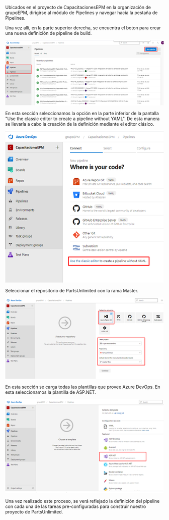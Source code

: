 Ubicados en el proyecto de CapacitacionesEPM en la organización de grupoEPM, dirigirse al módulo de Pipelines y navegar hacia la pestaña de Pipelines.

Una vez allí, en la parte superior derecha, se encuentra el boton para crear una nueva definición de pipeline de build.

![opcion-crear-pipeline](img/opcion-creacion-pipeline.png)

En esta sección seleccionamos la opción en la parte inferior de la pantalla "Use the classic editor to create a pipeline without YAML". De esta manera se llevaría a cabo la creación de la definición mediante el editor clásico.

![seleccionar-classic-editor](img/seleccionar-classic-editor.png)

Seleccionar el repositorio de PartsUnlimited con la rama Master.

![seleccionar-repositorio](img/seleccionar-repositorio.png)

En esta sección se carga todas las plantillas que provee Azure DevOps. En esta seleccionamos la plantilla de ASP.NET.

![seleccionar-plantilla](img/seleccionar-plantilla.png)

Una vez realizado este proceso, se verá reflejado la definición del pipeline con cada una de las tareas pre-configuradas para construir nuestro proyecto de PartsUnlimited.